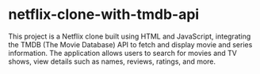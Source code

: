 # netflix-clone-with-tmdb-api
This project is a Netflix clone built using HTML and JavaScript, integrating the TMDB (The Movie Database) API to fetch and display movie and series information. The application allows users to search for movies and TV shows, view details such as names, reviews, ratings, and more.

